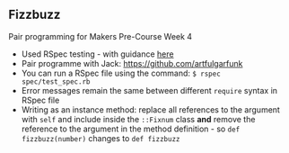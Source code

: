 ## Fizzbuzz

Pair programming for Makers Pre-Course Week 4

- Used RSpec testing - with guidance [here](https://github.com/makersacademy/pre_course/blob/master/pills/rspec.md)
- Pair programme with Jack: <https://github.com/artfulgarfunk>
- You can run a RSpec file using the command: `$ rspec spec/test_spec.rb`
- Error messages remain the same between different `require` syntax in RSpec file
- Writing as an instance method: replace all references to the argument with `self` and include inside the `::Fixnum` class **and** remove the reference to the argument in the method definition - so `def fizzbuzz(number)` changes to `def fizzbuzz`
